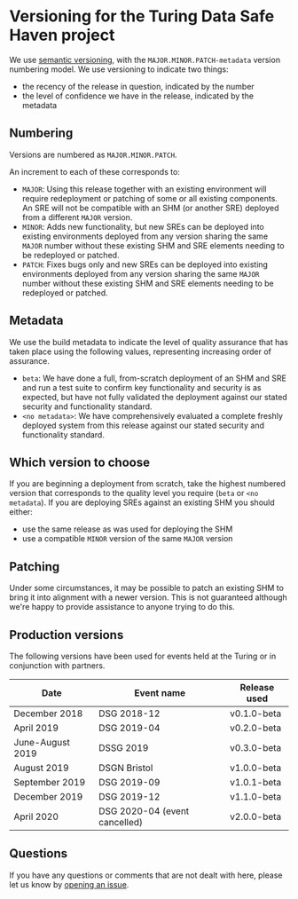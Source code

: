 # Versioning for the Turing Data Safe Haven project

We use [semantic versioning](https://semver.org/), with the `MAJOR.MINOR.PATCH-metadata` version numbering model.
We use versioning to indicate two things:

- the recency of the release in question, indicated by the number
- the level of confidence we have in the release, indicated by the metadata

## Numbering
Versions are numbered as `MAJOR.MINOR.PATCH`.

An increment to each of these corresponds to:
- `MAJOR`: Using this release together with an existing environment will require redeployment or patching of some or all existing components. An SRE will not be compatible with an SHM (or another SRE) deployed from a different `MAJOR` version.
- `MINOR`: Adds new functionality, but new SREs can be deployed into existing environments deployed from any version sharing the same `MAJOR` number without these existing SHM and SRE elements needing to be redeployed or patched.
- `PATCH`: Fixes bugs only and new SREs can be deployed into existing environments deployed from any version sharing the same `MAJOR` number without these existing SHM and SRE elements needing to be redeployed or patched.

## Metadata
We use the build metadata to indicate the level of quality assurance that has taken place using the following values, representing increasing order of assurance.

- `beta`: We have done a full, from-scratch deployment of an SHM and SRE and run a test suite to confirm key functionality and security is as expected, but have not fully validated the deployment against our stated security and functionality standard.
- `<no metadata>`: We have comprehensively evaluated a complete freshly deployed system from this release against our stated security and functionality standard.

## Which version to choose
If you are beginning a deployment from scratch, take the highest numbered version that corresponds to the quality level you require (`beta` or `<no metadata`).
If you are deploying SREs against an existing SHM you should either:
- use the same release as was used for deploying the SHM
- use a compatible `MINOR` version of the same `MAJOR` version

## Patching
Under some circumstances, it may be possible to patch an existing SHM to bring it into alignment with a newer version.
This is not guaranteed although we're happy to provide assistance to anyone trying to do this.

## Production versions
The following versions have been used for events held at the Turing or in conjunction with partners.

| Date | Event name | Release used |
| --- | --- | --- |
| December 2018 | DSG 2018-12 | v0.1.0-beta |
| April 2019 | DSG 2019-04 | v0.2.0-beta |
| June-August 2019 | DSSG 2019 | v0.3.0-beta |
| August 2019 | DSGN Bristol | v1.0.0-beta |
| September 2019 | DSG 2019-09 | v1.0.1-beta |
| December 2019 | DSG 2019-12 | v1.1.0-beta |
| April 2020 | DSG 2020-04 (event cancelled) | v2.0.0-beta |

## Questions
If you have any questions or comments that are not dealt with here, please let us know by [opening an issue](#project-management-through-issues).
